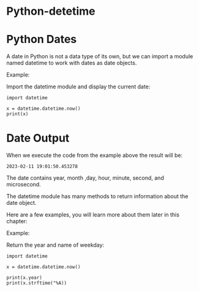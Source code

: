 # Python-detetime
# Python Dates
A date in Python is not a data type of its own, but we can import a module named datetime to work with dates as date objects.

Example:

Import the datetime module and display the current date:

    import datetime

    x = datetime.datetime.now()
    print(x)


# Date Output
When we execute the code from the example above the result will be:

    2023-02-11 19:01:50.453278

The date contains year, month ,day, hour, minute, second, and microsecond.

The datetime module has many methods to return information about the date object.

Here are a few examples, you will learn more about them later in this chapter:

Example:

Return the year and name of weekday:

    import datetime 

    x = datetime.datetime.now()

    print(x.year)
    print(x.strftime("%A))
